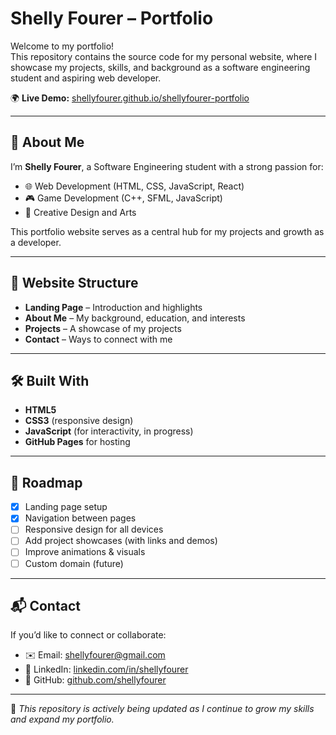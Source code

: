 # Shelly Fourer – Portfolio  

Welcome to my portfolio!   
This repository contains the source code for my personal website, where I showcase my projects, skills, and background as a software engineering student and aspiring web developer.  

🌍 **Live Demo:** [shellyfourer.github.io/shellyfourer-portfolio](https://shellyfourer.github.io/shellyfourer-portfolio)  

---

## 🚀 About Me  
I’m **Shelly Fourer**, a Software Engineering student with a strong passion for:  
- 🌐 Web Development (HTML, CSS, JavaScript, React)  
- 🎮 Game Development (C++, SFML, JavaScript)  
- 🎨 Creative Design and Arts  

This portfolio website serves as a central hub for my projects and growth as a developer.  

---

## 📂 Website Structure  

- **Landing Page** – Introduction and highlights  
- **About Me** – My background, education, and interests  
- **Projects** – A showcase of my projects  
- **Contact** – Ways to connect with me  

---

## 🛠️ Built With  

- **HTML5**  
- **CSS3** (responsive design)  
- **JavaScript** (for interactivity, in progress)  
- **GitHub Pages** for hosting  

---

## 📌 Roadmap  

- [x] Landing page setup  
- [x] Navigation between pages  
- [ ] Responsive design for all devices  
- [ ] Add project showcases (with links and demos)  
- [ ] Improve animations & visuals  
- [ ] Custom domain (future)  

---

## 📬 Contact  

If you’d like to connect or collaborate:  
- ✉️ Email: [shellyfourer@gmail.com](mailto:shellyfourer@gmail.com)  
- 💼 LinkedIn: [linkedin.com/in/shellyfourer](https://www.linkedin.com/in/shellyfourer/)
- 🐙 GitHub: [github.com/shellyfourer](https://github.com/shellyfourer)  

---

🔹 *This repository is actively being updated as I continue to grow my skills and expand my portfolio.*  
